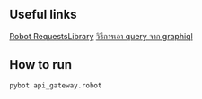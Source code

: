 Useful links
------
[Robot RequestsLibrary](https://github.com/bulkan/robotframework-requests)
[วิธีการเอา query จาก graphiql](https://stackoverflow.com/questions/42520663/how-send-graphql-query-by-postman)

How to run
------
```
pybot api_gateway.robot
```
